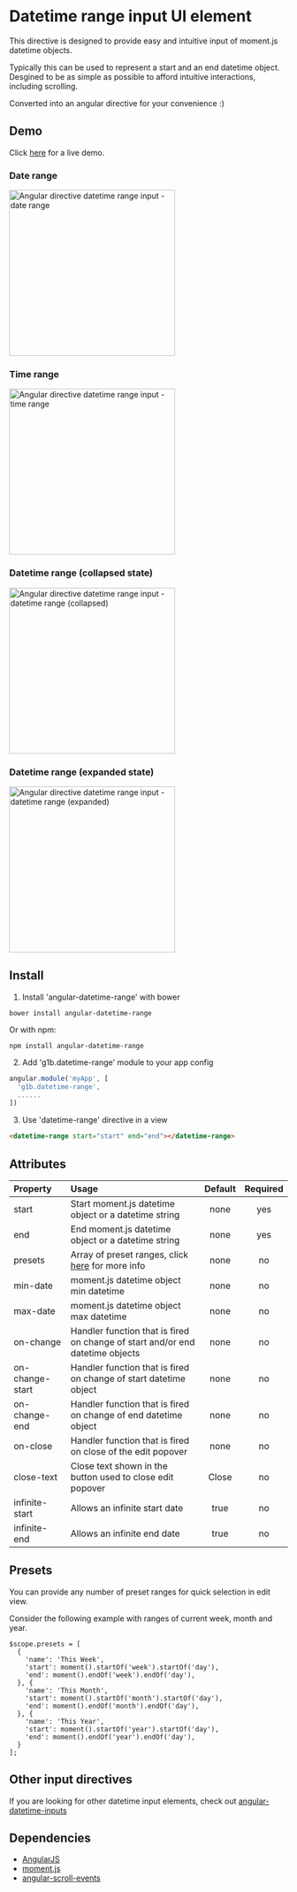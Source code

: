 # Datetime range input UI element

This directive is designed to provide easy and intuitive input of moment.js datetime objects.

Typically this can be used to represent a start and an end datetime object.  
Desgined to be as simple as possible to afford intuitive interactions, including scrolling.

Converted into an angular directive for your convenience :)

## Demo
Click <a href="https://rawgit.com/g1eb/angular-datetime-range/master/" target="_blank">here</a> for a live demo.

### Date range
[<img src="https://raw.githubusercontent.com/g1eb/angular-datetime-range/master/images/date_range.png" alt="Angular directive datetime range input - date range" width="300px">](https://rawgit.com/g1eb/angular-datetime-range/master/)

### Time range
[<img src="https://raw.githubusercontent.com/g1eb/angular-datetime-range/master/images/time_range.png" alt="Angular directive datetime range input - time range" width="300px">](https://rawgit.com/g1eb/angular-datetime-range/master/)

### Datetime range (collapsed state)
[<img src="https://raw.githubusercontent.com/g1eb/angular-datetime-range/master/images/datetime_range_collapsed.png" alt="Angular directive datetime range input - datetime range (collapsed)" width="300px">](https://rawgit.com/g1eb/angular-datetime-range/master/)

### Datetime range (expanded state)
[<img src="https://raw.githubusercontent.com/g1eb/angular-datetime-range/master/images/datetime_range_expanded.png" alt="Angular directive datetime range input - datetime range (expanded)" width="300px">](https://rawgit.com/g1eb/angular-datetime-range/master/)

## Install

1) Install 'angular-datetime-range' with bower

```
bower install angular-datetime-range
```

Or with npm:

```
npm install angular-datetime-range
```

2) Add 'g1b.datetime-range' module to your app config


```javascript
angular.module('myApp', [
  'g1b.datetime-range',
  ......
])
```

3) Use 'datetime-range' directive in a view

```html
<datetime-range start="start" end="end"></datetime-range>
```

## Attributes

|Property        | Usage           | Default  | Required |
|:------------- |:-------------|:-----:|:-----:|
| start | Start moment.js datetime object or a datetime string | none | yes |
| end | End moment.js datetime object or a datetime string | none | yes |
| presets | Array of preset ranges, click <a href="https://github.com/g1eb/angular-datetime-range#presets" target="_blank">here</a> for more info | none | no |
| min-date | moment.js datetime object min datetime | none | no |
| max-date | moment.js datetime object max datetime | none | no |
| on-change | Handler function that is fired on change of start and/or end datetime objects | none | no |
| on-change-start | Handler function that is fired on change of start datetime object | none | no |
| on-change-end | Handler function that is fired on change of end datetime object | none | no |
| on-close | Handler function that is fired on close of the edit popover | none | no |
| close-text | Close text shown in the button used to close edit popover | Close | no |
| infinite-start | Allows an infinite start date | true | no |
| infinite-end | Allows an infinite end date | true | no |

## Presets

You can provide any number of preset ranges for quick selection in edit view.  

Consider the following example with ranges of current week, month and year.
```
$scope.presets = [
  {
    'name': 'This Week',
    'start': moment().startOf('week').startOf('day'),
    'end': moment().endOf('week').endOf('day'),
  }, {
    'name': 'This Month',
    'start': moment().startOf('month').startOf('day'),
    'end': moment().endOf('month').endOf('day'),
  }, {
    'name': 'This Year',
    'start': moment().startOf('year').startOf('day'),
    'end': moment().endOf('year').endOf('day'),
  }
];
```

## Other input directives

If you are looking for other datetime input elements, check out [angular-datetime-inputs](https://github.com/g1eb/angular-datetime-inputs)

## Dependencies

* [AngularJS](https://angularjs.org/)
* [moment.js](http://momentjs.com/)
* [angular-scroll-events](https://github.com/g1eb/angular-scroll-events)
